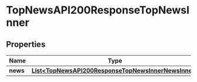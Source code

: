 

# TopNewsAPI200ResponseTopNewsInner

## Properties

Name | Type | Description | Notes
------------ | ------------- | ------------- | -------------
**news** | [**List&lt;TopNewsAPI200ResponseTopNewsInnerNewsInner&gt;**](TopNewsAPI200ResponseTopNewsInnerNewsInner.md) |  |  [optional]




